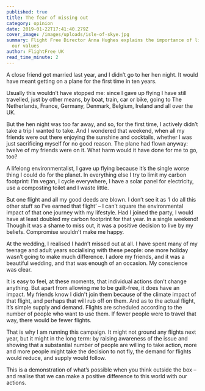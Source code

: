 ```yaml
---
published: true
title: The fear of missing out
category: opinion
date: 2019-01-22T17:41:40.279Z
cover_image: /images/uploads/isle-of-skye.jpg
summary: Flight Free Director Anna Hughes explains the importance of living to
  our values
author: FlightFree UK
read_time_minute: 2
---
```

A close friend got married last year, and I didn’t go to her hen night. It would have meant getting on a plane for the first time in ten years. 

Usually this wouldn’t have stopped me: since I gave up flying I have still travelled, just by other means, by boat, train, car or bike, going to The Netherlands, France, Germany, Denmark, Belgium, Ireland and all over the UK.

But the hen night was too far away, and so, for the first time, I actively didn’t take a trip I wanted to take. And I wondered that weekend, when all my friends were out there enjoying the sunshine and cocktails, whether I was just sacrificing myself for no good reason. The plane had flown anyway: twelve of my friends were on it. What harm would it have done for me to go, too?

A lifelong environmentalist, I gave up flying because it’s the single worse thing I could do for the planet. In everything else I try to limit my carbon footprint: I’m vegan, I cycle everywhere, I have a solar panel for electricity, use a composting toilet and I waste little. 

But one flight and all my good deeds are blown. I don’t see it as ‘I do all this other stuff so I’ve earned that flight’ – I can’t square the environmental impact of that one journey with my lifestyle. Had I joined the party, I would have at least doubled my carbon footprint for that year. In a single weekend! Though it was a shame to miss out, it was a positive decision to live by my beliefs. Compromise wouldn’t make me happy.

At the wedding, I realised I hadn’t missed out at all. I have spent many of my teenage and adult years socialising with these people: one more holiday wasn’t going to make much difference. I adore my friends, and it was a beautiful wedding, and that was enough of an occasion. My conscience was clear.

It is easy to feel, at these moments, that individual actions don’t change anything. But apart from allowing me to be guilt-free, it does have an impact. My friends know I didn't join them because of the climate impact of that flight, and perhaps that will rub off on them. And as to the actual flight, it’s simple supply and demand. Flights are scheduled according to the number of people who want to use them. If fewer people were to travel that way, there would be fewer flights.

That is why I am running this campaign. It might not ground any flights next year, but it might in the long term: by raising awareness of the issue and showing that a substantial number of people are willing to take action, more and more people might take the decision to not fly, the demand for flights would reduce, and supply would follow.

This is a demonstration of what’s possible when you think outside the box – and realise that we can make a positive difference to this world with our actions.
